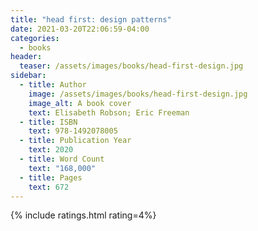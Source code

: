 ```yaml
---
title: "head first: design patterns"
date: 2021-03-20T22:06:59-04:00
categories:
  - books
header:
  teaser: /assets/images/books/head-first-design.jpg
sidebar:
  - title: Author
    image: /assets/images/books/head-first-design.jpg
    image_alt: A book cover
    text: Elisabeth Robson; Eric Freeman
  - title: ISBN
    text: 978-1492078005
  - title: Publication Year
    text: 2020
  - title: Word Count
    text: "168,000"
  - title: Pages
    text: 672
---
```


{% include ratings.html rating=4%}